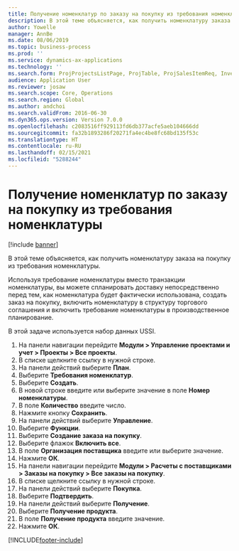 ```yaml
---
title: Получение номенклатур по заказу на покупку из требования номенклатуры
description: В этой теме объясняется, как получить номенклатуру заказа на покупку из требования номенклатуры.
author: Yowelle
manager: AnnBe
ms.date: 08/06/2019
ms.topic: business-process
ms.prod: ''
ms.service: dynamics-ax-applications
ms.technology: ''
ms.search.form: ProjProjectsListPage, ProjTable, ProjSalesItemReq, InventItemIdLookupSimple, PurchCreateFromSalesOrder, VendAccountItemLookup, PurchTable, PurchEditLines
audience: Application User
ms.reviewer: josaw
ms.search.scope: Core, Operations
ms.search.region: Global
ms.author: andchoi
ms.search.validFrom: 2016-06-30
ms.dyn365.ops.version: Version 7.0.0
ms.openlocfilehash: c2083516ff929113fd6db377acfe5aeb104666dd
ms.sourcegitcommit: fa32b1893286f20271fa4ec4be8fc68bd135f53c
ms.translationtype: HT
ms.contentlocale: ru-RU
ms.lasthandoff: 02/15/2021
ms.locfileid: "5288244"
---
```

# <a name="receive-items-on-purchase-order-from-item-requirement"></a>Получение номенклатур по заказу на покупку из требования номенклатуры

[!include [banner](../../includes/banner.md)]

В этой теме объясняется, как получить номенклатуру заказа на покупку из требования номенклатуры.

Используя требование номенклатуры вместо транзакции номенклатуры, вы можете спланировать доставку непосредственно перед тем, как номенклатура будет фактически использована, создать заказ на покупку, включить номенклатуру в структуру торгового соглашения и включить требование номенклатуры в производственное планирование. 

В этой задаче используется набор данных USSI.

1. На панели навигации перейдите **Модули > Управление проектами и учет > Проекты > Все проекты**.
2. В списке щелкните ссылку в нужной строке.
3. На панели действий выберите **План**.
4. Выберите **Требования номенклатур**.
5. Выберите **Создать**.
6. В новой строке введите или выберите значение в поле **Номер номенклатуры**.
7. В поле **Количество** введите число.
8. Нажмите кнопку **Сохранить**.
9. На панели действий выберите **Управление**.
10. Выберите **Функции**.
11. Выберите **Создание заказа на покупку**.
12. Выберите флажок **Включить все**.
13. В поле **Организация поставщика** введите или выберите значение.
14. Нажмите **ОК**.
15. На панели навигации перейдите **Модули > Расчеты с поставщиками > Заказы на покупку > Все заказы на покупку**.
16. В списке щелкните ссылку в нужной строке.
17. На панели действий выберите **Покупка**.
18. Выберите **Подтвердить**.
19. На панели действий выберите **Получение**.
20. Выберите **Получение продукта**.
21. В поле **Получение продукта** введите значение.
22. Нажмите **ОК**.



[!INCLUDE[footer-include](../../includes/footer-banner.md)]